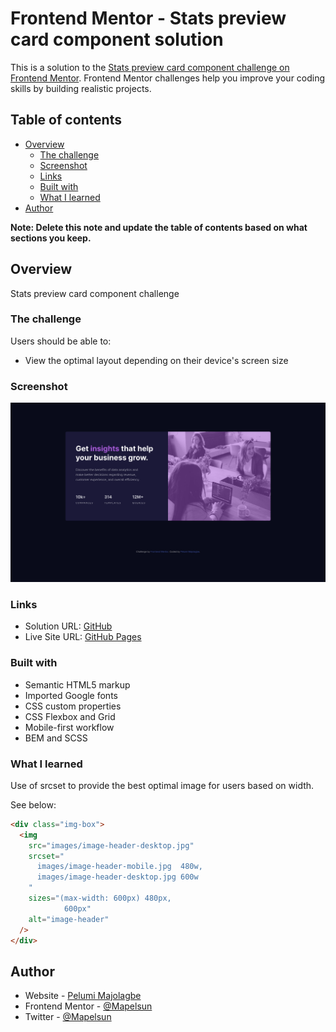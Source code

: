 # Frontend Mentor - Stats preview card component solution

This is a solution to the [Stats preview card component challenge on Frontend Mentor](https://www.frontendmentor.io/challenges/stats-preview-card-component-8JqbgoU62). Frontend Mentor challenges help you improve your coding skills by building realistic projects.

## Table of contents

- [Overview](#overview)
  - [The challenge](#the-challenge)
  - [Screenshot](#screenshot)
  - [Links](#links)
  - [Built with](#built-with)
  - [What I learned](#what-i-learned)
- [Author](#author)

**Note: Delete this note and update the table of contents based on what sections you keep.**

## Overview

Stats preview card component challenge

### The challenge

Users should be able to:

- View the optimal layout depending on their device's screen size

### Screenshot

![Solution Screenshot](./design/screenshot.png)

### Links

- Solution URL: [GitHub](https://github.com/Mapelsun/stats-card-component)
- Live Site URL: [GitHub Pages](https://mapelsun.github.io/stats-card-component/)

### Built with

- Semantic HTML5 markup
- Imported Google fonts
- CSS custom properties
- CSS Flexbox and Grid
- Mobile-first workflow
- BEM and SCSS

### What I learned

Use of srcset to provide the best optimal image for users based on width.

See below:

```html
<div class="img-box">
  <img
    src="images/image-header-desktop.jpg"
    srcset="
      images/image-header-mobile.jpg  480w,
      images/image-header-desktop.jpg 600w
    "
    sizes="(max-width: 600px) 480px,
            600px"
    alt="image-header"
  />
</div>
```

## Author

- Website - [Pelumi Majolagbe](https://pelumi.dev/)
- Frontend Mentor - [@Mapelsun](https://www.frontendmentor.io/profile/Mapelsun)
- Twitter - [@Mapelsun](https://www.twitter.com/Mapelsun)
